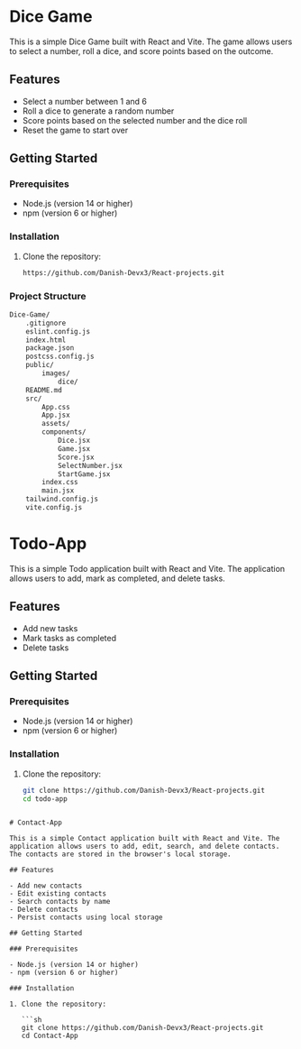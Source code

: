 # Dice Game

This is a simple Dice Game built with React and Vite. The game allows users to select a number, roll a dice, and score points based on the outcome.

## Features

- Select a number between 1 and 6
- Roll a dice to generate a random number
- Score points based on the selected number and the dice roll
- Reset the game to start over

## Getting Started

### Prerequisites

- Node.js (version 14 or higher)
- npm (version 6 or higher)

### Installation

1. Clone the repository:

   ```sh
   https://github.com/Danish-Devx3/React-projects.git
   ```

### Project Structure

```markdown
Dice-Game/
    .gitignore
    eslint.config.js
    index.html
    package.json
    postcss.config.js
    public/
        images/
            dice/
    README.md
    src/
        App.css
        App.jsx
        assets/
        components/
            Dice.jsx
            Game.jsx
            Score.jsx
            SelectNumber.jsx
            StartGame.jsx
        index.css
        main.jsx
    tailwind.config.js
    vite.config.js
```

# Todo-App

This is a simple Todo application built with React and Vite. The application allows users to add, mark as completed, and delete tasks.

## Features

- Add new tasks
- Mark tasks as completed
- Delete tasks

## Getting Started

### Prerequisites

- Node.js (version 14 or higher)
- npm (version 6 or higher)

### Installation

1. Clone the repository:

   ```sh
   git clone https://github.com/Danish-Devx3/React-projects.git
   cd todo-app
```

# Contact-App

This is a simple Contact application built with React and Vite. The application allows users to add, edit, search, and delete contacts. The contacts are stored in the browser's local storage.

## Features

- Add new contacts
- Edit existing contacts
- Search contacts by name
- Delete contacts
- Persist contacts using local storage

## Getting Started

### Prerequisites

- Node.js (version 14 or higher)
- npm (version 6 or higher)

### Installation

1. Clone the repository:

   ```sh
   git clone https://github.com/Danish-Devx3/React-projects.git
   cd Contact-App
```